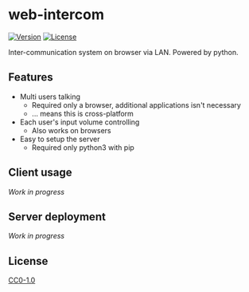 # web-intercom

[![Version](https://img.shields.io/github/v/release/aKuad/py-web-intercom?label=version)](https://github.com/aKuad/py-web-intercom/releases) [![License](https://img.shields.io/github/license/aKuad/py-web-intercom)](https://github.com/aKuad/py-web-intercom/blob/main/LICENSE)

Inter-communication system on browser via LAN. Powered by python.

<!-- Screen shots here -->

## Features

- Multi users talking
  - Required only a browser, additional applications isn't necessary
  - ... means this is cross-platform
- Each user's input volume controlling
  - Also works on browsers
- Easy to setup the server
  - Required only python3 with pip

## Client usage

*Work in progress*

## Server deployment

*Work in progress*

## License

[CC0-1.0](https://github.com/aKuad/py-web-intercom/blob/main/LICENSE)
